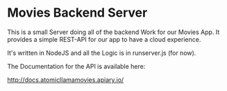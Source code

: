# Movies Backend Server

This is a small Server doing all of the backend Work for our Movies App. It provides a simple REST-API for our app to have a cloud experience.

It's written in NodeJS and all the Logic is in runserver.js (for now).

The Documentation for the API is available here: 

http://docs.atomicllamamovies.apiary.io/
